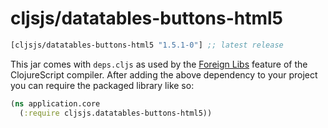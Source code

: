 # cljsjs/datatables-buttons-html5

[](dependency)
```clojure
[cljsjs/datatables-buttons-html5 "1.5.1-0"] ;; latest release
```
[](/dependency)
This jar comes with `deps.cljs` as used by the [Foreign Libs][flibs] feature
of the ClojureScript compiler. After adding the above dependency to your project you can require the packaged library like so:

```clojure
(ns application.core
  (:require cljsjs.datatables-buttons-html5))
```

[flibs]: https://clojurescript.org/reference/packaging-foreign-deps
